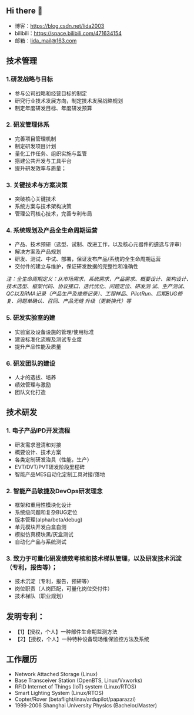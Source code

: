 ## Hi there 👋

- 博客：https://blog.csdn.net/lida2003
- bilibili：https://space.bilibili.com/471634154
- 邮箱：lida_mail@163.com

## 技术管理

### 1.研发战略与目标
- 参与公司战略和经营目标的制定
- 研究行业技术发展方向，制定技术发展战略规划
- 制定年度研发目标、年度研发预算

### 2. 研发管理体系
- 完善项目管理机制
- 制定研发项目计划
- 量化工作任务、组织实施与监管
- 搭建公共开发与工具平台
- 提升研发效率与质量；

### 3. 关键技术与方案决策
- 突破核心关键技术
- 系统方案与技术架构决策
- 管理公司核心技术，完善专利布局

### 4. 系统规划及产品全生命周期运营
- 产品、技术预研（选型、试制、改进工作，以及核心元器件的遴选与评审）
- 解决方案及产品规划
- 研发、测试、中试、部署，保证发布产品/系统的全生命周期运营
- 交付件的建立与维护，保证研发数据的完整性和准确性

*注：全生命周期定义：从市场需求，系统需求，产品需求、概要设计、架构设计、技术选型、框架代码、协议接口、迭代优化、问题定位、研发测
试、生产测试、QC以及RMA记录（产品生产及维修记录）、工程样品、PilotRun、后期BUG修复、问题单确认、召回、产品无缝
升级（更新换代）等*

### 5. 研发实验室的建
- 实验室及设备设施的管理/使用标准
- 建设标准化流程及测试专业度
- 提升产品性能及质量
 
### 6. 研发团队的建设
- 人才的选拔、培养
- 绩效管理与激励
- 团队文化打造


## 技术研发

### 1. 电子产品IPD开发流程
- 研发需求澄清和对接
- 概要设计、技术方案
- 各类定制研发治具（性能，生产）
- EVT/DVT/PVT研发阶段里程碑
- 智能产品MES自动化定制工具对接/落地

### 2. 智能产品敏捷及DevOps研发理念
- 框架和重用性模块化设计
- 系统级问题和复杂BUG定位
- 版本管理(alpha/beta/debug)
- 单元模块开发白盒自测
- 模拟仿真模块黑/灰盒测试
- 自动化产品与系统测试

### 3. 致力于可量化研发绩效考核和技术梯队管理，以及研发技术沉淀（专利，报告等）；
- 技术沉淀（专利，报告，预研等）
- 岗位职责（人岗匹配，可量化岗位交付件）
- 技术梯队（职业规划）

## 发明专利：
- 【1】【授权，个人】一种部件生命期监测方法
- 【2】【授权，个人】一种特种设备现场维保监控方法及系统

## 工作履历

- Network Attached Storage (Linux)
- Base Transceiver Station (OpenBTS, Linux/Vxworks)
- RFID Internet of Things (IoT) system (Linux/RTOS)
- Smart Lighting System (Linux/RTOS)
- Copter/Rover (betaflight/inav/ardupilot/paparazzi)
- 1999-2006 Shanghai University Physics (Bachelor/Master)




<!--
**lida2003/lida2003** is a ✨ _special_ ✨ repository because its `README.md` (this file) appears on your GitHub profile.

Here are some ideas to get you started:

- 🔭 I’m currently working on ...
- 🌱 I’m currently learning ...
- 👯 I’m looking to collaborate on ...
- 🤔 I’m looking for help with ...
- 💬 Ask me about ...
- 📫 How to reach me: ...
- 😄 Pronouns: ...
- ⚡ Fun fact: ...
-->

